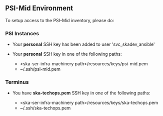 ## PSI-Mid Environment

To setup access to the PSI-Mid inventory, please do:

### PSI Instances
* Your **personal** SSH key has been added to user 'svc_skadev_ansible'
* Your **personal** SSH key in one of the following paths:

  * \<ska-ser-infra-machinery path\>/resources/keys/psi-mid.pem
  * ~/.ssh/psi-mid.pem

### Terminus
* You have **ska-techops.pem** SSH key in one of the following paths:
  
  * \<ska-ser-infra-machinery path\>/resources/keys/ska-techops.pem
  * ~/.ssh/ska-techops.pem

